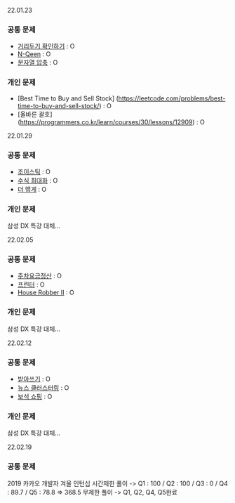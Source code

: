 22.01.23
### 공통 문제

- [거리두기 확인하기](https://programmers.co.kr/learn/courses/30/lessons/81302) : O
- [N-Qeen](https://programmers.co.kr/learn/courses/30/lessons/12952) : O
- [문자열 압축](https://programmers.co.kr/learn/courses/30/lessons/60057) : O

### 개인 문제

- [Best Time to Buy and Sell Stock] (https://leetcode.com/problems/best-time-to-buy-and-sell-stock/) : O
- [올바른 괄호] (https://programmers.co.kr/learn/courses/30/lessons/12909) : O

22.01.29
### 공통 문제

- [조이스틱](https://programmers.co.kr/learn/courses/30/lessons/42860) : O
- [수식 최대화](https://programmers.co.kr/learn/courses/30/lessons/67257) : O
- [더 맵게](https://programmers.co.kr/learn/courses/30/lessons/42626) : O

### 개인 문제
삼성 DX 특강 대체...

22.02.05
### 공통 문제

- [주차요금정산](https://programmers.co.kr/learn/courses/30/lessons/92341) : O
- [프린터](https://programmers.co.kr/learn/courses/30/lessons/42587) : O
- [House Robber II](https://leetcode.com/problems/house-robber-ii/) : O

### 개인 문제
삼성 DX 특강 대체...

22.02.12
### 공통 문제

- [받아쓰기](https://www.acmicpc.net/problem/20542) : O
- [뉴스 클러스터링](https://programmers.co.kr/learn/courses/30/lessons/17677) : O
- [보석 쇼핑](https://programmers.co.kr/learn/courses/30/lessons/67258) : O

### 개인 문제
삼성 DX 특강 대체...

22.02.19
### 공통 문제
2019 카카오 개발자 겨울 인턴십
시간제한 풀이 -> Q1 : 100 / Q2 : 100 / Q3 : 0 / Q4 : 89.7 / Q5 : 78.8 => 368.5
무제한 풀이 -> Q1, Q2, Q4, Q5완료